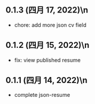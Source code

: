 ## 0.1.3 (四月 17, 2022)\n

- chore:  add more json cv field

## 0.1.2 (四月 15, 2022)\n

- fix: view published resume

## 0.1.1 (四月 14, 2022)\n

-  complete json-resume
